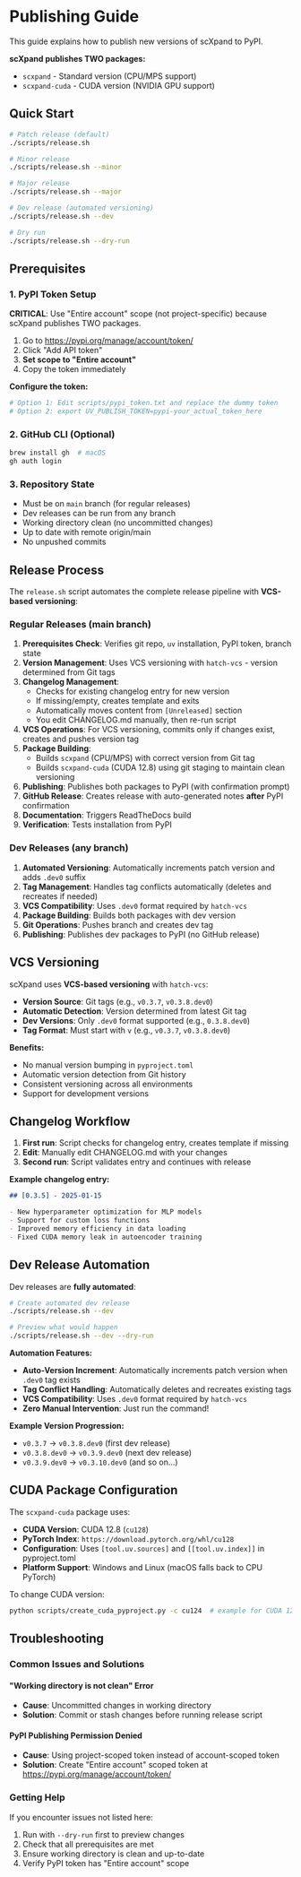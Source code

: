 # Publishing Guide

This guide explains how to publish new versions of scXpand to PyPI.

**scXpand publishes TWO packages:**
- `scxpand` - Standard version (CPU/MPS support)
- `scxpand-cuda` - CUDA version (NVIDIA GPU support)

## Quick Start

```bash
# Patch release (default)
./scripts/release.sh

# Minor release
./scripts/release.sh --minor

# Major release
./scripts/release.sh --major

# Dev release (automated versioning)
./scripts/release.sh --dev

# Dry run
./scripts/release.sh --dry-run
```

## Prerequisites

### 1. PyPI Token Setup

**CRITICAL**: Use "Entire account" scope (not project-specific) because scXpand publishes TWO packages.

1. Go to https://pypi.org/manage/account/token/
2. Click "Add API token"
3. **Set scope to "Entire account"**
4. Copy the token immediately

**Configure the token:**
```bash
# Option 1: Edit scripts/pypi_token.txt and replace the dummy token
# Option 2: export UV_PUBLISH_TOKEN=pypi-your_actual_token_here
```

### 2. GitHub CLI (Optional)
```bash
brew install gh  # macOS
gh auth login
```

### 3. Repository State
- Must be on `main` branch (for regular releases)
- Dev releases can be run from any branch
- Working directory clean (no uncommitted changes)
- Up to date with remote origin/main
- No unpushed commits

## Release Process

The `release.sh` script automates the complete release pipeline with **VCS-based versioning**:

### Regular Releases (main branch)
1. **Prerequisites Check**: Verifies git repo, `uv` installation, PyPI token, branch state
2. **Version Management**: Uses VCS versioning with `hatch-vcs` - version determined from Git tags
3. **Changelog Management**:
   - Checks for existing changelog entry for new version
   - If missing/empty, creates template and exits
   - Automatically moves content from `[Unreleased]` section
   - You edit CHANGELOG.md manually, then re-run script
4. **VCS Operations**: For VCS versioning, commits only if changes exist, creates and pushes version tag
5. **Package Building**:
   - Builds `scxpand` (CPU/MPS) with correct version from Git tag
   - Builds `scxpand-cuda` (CUDA 12.8) using git staging to maintain clean versioning
6. **Publishing**: Publishes both packages to PyPI (with confirmation prompt)
7. **GitHub Release**: Creates release with auto-generated notes **after** PyPI confirmation
8. **Documentation**: Triggers ReadTheDocs build
9. **Verification**: Tests installation from PyPI

### Dev Releases (any branch)
1. **Automated Versioning**: Automatically increments patch version and adds `.dev0` suffix
2. **Tag Management**: Handles tag conflicts automatically (deletes and recreates if needed)
3. **VCS Compatibility**: Uses `.dev0` format required by `hatch-vcs`
4. **Package Building**: Builds both packages with dev version
5. **Git Operations**: Pushes branch and creates dev tag
6. **Publishing**: Publishes dev packages to PyPI (no GitHub release)

## VCS Versioning

scXpand uses **VCS-based versioning** with `hatch-vcs`:

- **Version Source**: Git tags (e.g., `v0.3.7`, `v0.3.8.dev0`)
- **Automatic Detection**: Version determined from latest Git tag
- **Dev Versions**: Only `.dev0` format supported (e.g., `0.3.8.dev0`)
- **Tag Format**: Must start with `v` (e.g., `v0.3.7`, `v0.3.8.dev0`)

**Benefits:**
- No manual version bumping in `pyproject.toml`
- Automatic version detection from Git history
- Consistent versioning across all environments
- Support for development versions

## Changelog Workflow

1. **First run**: Script checks for changelog entry, creates template if missing
2. **Edit**: Manually edit CHANGELOG.md with your changes
3. **Second run**: Script validates entry and continues with release

**Example changelog entry:**
```markdown
## [0.3.5] - 2025-01-15

- New hyperparameter optimization for MLP models
- Support for custom loss functions
- Improved memory efficiency in data loading
- Fixed CUDA memory leak in autoencoder training
```

## Dev Release Automation

Dev releases are **fully automated**:

```bash
# Create automated dev release
./scripts/release.sh --dev

# Preview what would happen
./scripts/release.sh --dev --dry-run
```

**Automation Features:**
- **Auto-Version Increment**: Automatically increments patch version when `.dev0` tag exists
- **Tag Conflict Handling**: Automatically deletes and recreates existing tags
- **VCS Compatibility**: Uses `.dev0` format required by `hatch-vcs`
- **Zero Manual Intervention**: Just run the command!

**Example Version Progression:**
- `v0.3.7` → `v0.3.8.dev0` (first dev release)
- `v0.3.8.dev0` → `v0.3.9.dev0` (next dev release)
- `v0.3.9.dev0` → `v0.3.10.dev0` (and so on...)

## CUDA Package Configuration

The `scxpand-cuda` package uses:
- **CUDA Version**: CUDA 12.8 (`cu128`)
- **PyTorch Index**: `https://download.pytorch.org/whl/cu128`
- **Configuration**: Uses `[tool.uv.sources]` and `[[tool.uv.index]]` in pyproject.toml
- **Platform Support**: Windows and Linux (macOS falls back to CPU PyTorch)

To change CUDA version:
```bash
python scripts/create_cuda_pyproject.py -c cu124  # example for CUDA 12.4
```

## Troubleshooting

### Common Issues and Solutions

#### "Working directory is not clean" Error
- **Cause**: Uncommitted changes in working directory
- **Solution**: Commit or stash changes before running release script

#### PyPI Publishing Permission Denied
- **Cause**: Using project-scoped token instead of account-scoped token
- **Solution**: Create "Entire account" scoped token at https://pypi.org/manage/account/token/

### Getting Help

If you encounter issues not listed here:
1. Run with `--dry-run` first to preview changes
2. Check that all prerequisites are met
3. Ensure working directory is clean and up-to-date
4. Verify PyPI token has "Entire account" scope
